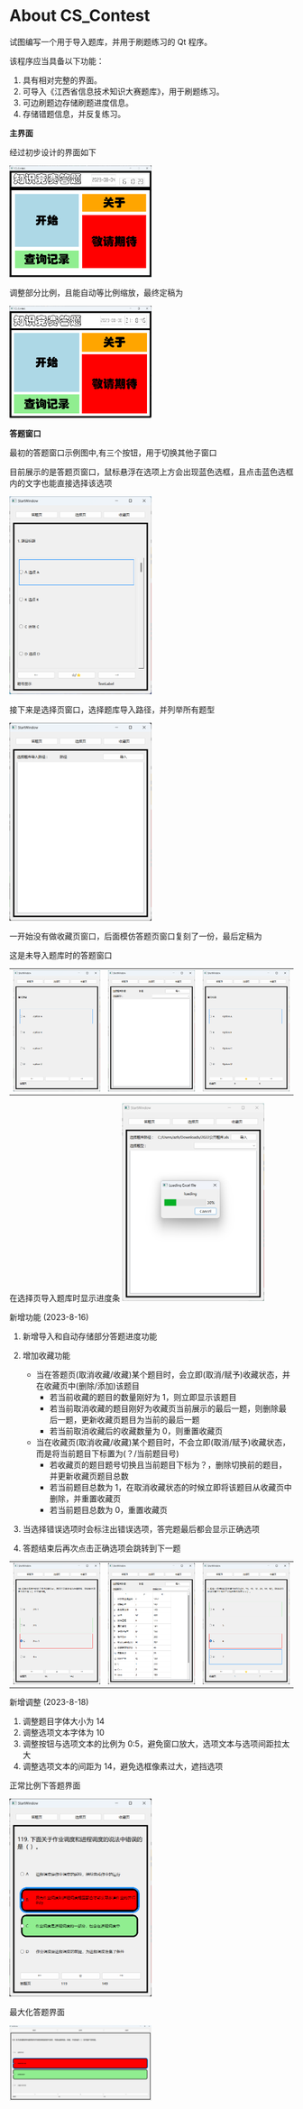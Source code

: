 # About CS_Contest
试图编写一个用于导入题库，并用于刷题练习的 Qt 程序。

该程序应当具备以下功能：
1. 具有相对完整的界面。
2. 可导入《江西省信息技术知识大赛题库》，用于刷题练习。
3. 可边刷题边存储刷题进度信息。
4. 存储错题信息，并反复练习。

**主界面**

经过初步设计的界面如下

<img src="https://github.com/azh-1415926/CS_Contest/blob/main/image/CS_Contest_01.png " alt="CS_Contest_01.png" width="50%" height="50%">

调整部分比例，且能自动等比例缩放，最终定稿为

<img src="https://github.com/azh-1415926/CS_Contest/blob/main/image/CS_Contest.png" alt="CS_Contest.png" width="50%" height="50%">

**答题窗口**

最初的答题窗口示例图中,有三个按钮，用于切换其他子窗口

目前展示的是答题页窗口，鼠标悬浮在选项上方会出现蓝色选框，且点击蓝色选框内的文字也能直接选择该选项

<img src="https://github.com/azh-1415926/CS_Contest/blob/main/image/StartWindow_QuestionPage_01.png" alt="StartWindow_QuestionPage_01.png" width="50%" height="50%">

接下来是选择页窗口，选择题库导入路径，并列举所有题型

<img src="https://github.com/azh-1415926/CS_Contest/blob/main/image/StartWindow_SelectPage_01.png" alt="StartWindow_SelectPage_01.png" width="50%" height="50%">

一开始没有做收藏页窗口，后面模仿答题页窗口复刻了一份，最后定稿为

这是未导入题库时的答题窗口
<table>
<tr>
<td><img src="https://github.com/azh-1415926/CS_Contest/blob/main/image/StartWindow_QuestionPage_NoQuestion.png" alt="StartWindow_QuestionPage_NoQuestion.png" border=0></td>
<td><img src="https://github.com/azh-1415926/CS_Contest/blob/main/image/StartWindow_SelectPage_NoLoading.png" alt="StartWindow_SelectPage_NoLoading.png" border=0></td>
<td><img src="https://github.com/azh-1415926/CS_Contest/blob/main/image/StartWindow_CollectionPage_NoQuestion.png" alt="StartWindow_CollectionPage_NoQuestion.png" border=0></td>
</tr>
</table>
在选择页导入题库时显示进度条

<img src="https://github.com/azh-1415926/CS_Contest/blob/main/image/StartWindow_SelectPage_Loading.png" alt="StartWindow_SelectPage_Loading.png" width="50%" height="50%">

新增功能 (2023-8-16)

1. 新增导入和自动存储部分答题进度功能
2. 增加收藏功能

    * 当在答题页(取消收藏/收藏)某个题目时，会立即(取消/赋予)收藏状态，并在收藏页中(删除/添加)该题目
        * 若当前收藏的题目的数量刚好为 1，则立即显示该题目
        * 若当前取消收藏的题目刚好为收藏页当前展示的最后一题，则删除最后一题，更新收藏页题目为当前的最后一题
        * 若当前取消收藏后的收藏数量为 0，则重置收藏页
    * 当在收藏页(取消收藏/收藏)某个题目时，不会立即(取消/赋予)收藏状态，而是将当前题目下标置为(？/当前题目号)
        * 若收藏页的题目题号切换且当前题目下标为？，删除切换前的题目，并更新收藏页题目总数
        * 若当前题目总数为 1，在取消收藏状态的时候立即将该题目从收藏页中删除，并重置收藏页
        * 若当前题目总数为 0，重置收藏页
3. 当选择错误选项时会标注出错误选项，答完题最后都会显示正确选项
4. 答题结束后再次点击正确选项会跳转到下一题

<table>
<tr>
<td><img src="https://github.com/azh-1415926/CS_Contest/blob/main/image/StartWindow_QuestionPage_02.png" alt="StartWindow_QuestionPage_02.png" border=0></td>
<td><img src="https://github.com/azh-1415926/CS_Contest/blob/main/image/StartWindow_SelectPage.png" alt="StartWindow_SelectPage.png" border=0></td>
<td><img src="https://github.com/azh-1415926/CS_Contest/blob/main/image/StartWindow_CollectionPage_01.png" alt="StartWindow_CollectionPage_01.png" border=0></td>
</tr>
</table>

新增调整 (2023-8-18)

1. 调整题目字体大小为 14
2. 调整选项文本字体为 10
3. 调整按钮与选项文本的比例为 0:5，避免窗口放大，选项文本与选项间距拉太大
4. 调整选项文本的间距为 14，避免选框像素过大，遮挡选项

正常比例下答题界面

<img src="https://github.com/azh-1415926/CS_Contest/blob/main/image/StartWindow_QuestionPage.png" alt="StartWindow_QuestionPage.png" width="50%" height="50%">

最大化答题界面

<img src="https://github.com/azh-1415926/CS_Contest/blob/main/image/StartWindow_QuestionPage_03.png" alt="StartWindow_QuestionPage_03.png" width="50%" height="50%">